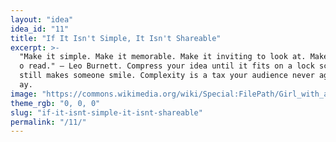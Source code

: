 ```yaml
---
layout: "idea"
idea_id: "11"
title: "If It Isn't Simple, It Isn't Shareable"
excerpt: >-
  "Make it simple. Make it memorable. Make it inviting to look at. Make it fun t
  o read." — Leo Burnett. Compress your idea until it fits on a lock screen—and 
  still makes someone smile. Complexity is a tax your audience never agreed to p
  ay.
image: "https://commons.wikimedia.org/wiki/Special:FilePath/Girl_with_a_Pearl_Earring.jpg"
theme_rgb: "0, 0, 0"
slug: "if-it-isnt-simple-it-isnt-shareable"
permalink: "/11/"
---
```

<!-- TODO: Paste the full body content for this idea here. -->
